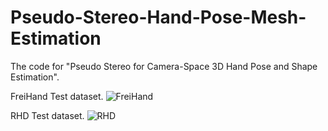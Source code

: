 # Pseudo-Stereo-Hand-Pose-Mesh-Estimation
The code for "Pseudo Stereo for Camera-Space 3D Hand Pose and Shape Estimation".

FreiHand Test dataset.
![FreiHand](https://user-images.githubusercontent.com/48667632/212104218-4fda740b-ffb5-4207-95b3-983cbbf3b8fa.jpg)

RHD Test dataset.
![RHD](https://user-images.githubusercontent.com/48667632/212104789-1819314a-7290-4008-943c-045b73371928.jpg)
